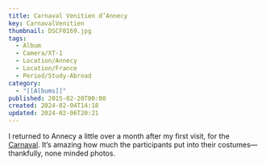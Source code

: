 ```yaml
---
title: Carnaval Venitien d’Annecy
key: CarnavalVenitien
thumbnail: DSCF0169.jpg
tags:
  - Album
  - Camera/XT-1
  - Location/Annecy
  - Location/France
  - Period/Study-Abroad
category:
  - "[[Albums]]"
published: 2015-02-20T00:00
created: 2024-02-04T14:18
updated: 2024-02-06T20:21
---
```

I returned to Annecy a little over a month after my first visit, for the [Carnaval](https://www.lac-annecy.com/fete-et-manifestation/1/146349-carnaval-venitien.html). It’s amazing how much the participants put into their costumes—thankfully, none minded photos.
